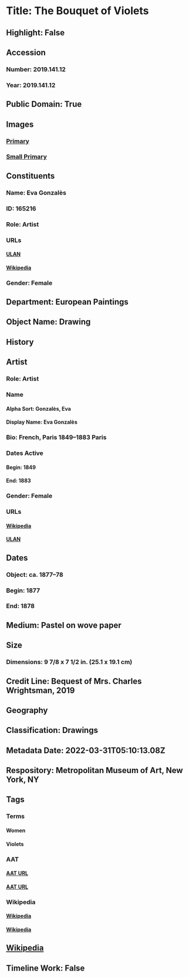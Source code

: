 # Title: The Bouquet of Violets
## Highlight: False
## Accession
### Number: 2019.141.12
### Year: 2019.141.12
## Public Domain: True
## Images
### [Primary](https://images.metmuseum.org/CRDImages/ep/original/Wrightsman118-CROP.jpg)
### [Small Primary](https://images.metmuseum.org/CRDImages/ep/web-large/Wrightsman118-CROP.jpg)
## Constituents
### Name: Eva Gonzalès
### ID: 165216
### Role: Artist
### URLs
#### [ULAN](http://vocab.getty.edu/page/ulan/500016113)
#### [Wikipedia](https://www.wikidata.org/wiki/Q464300)
### Gender: Female
## Department: European Paintings
## Object Name: Drawing
## History
## Artist
### Role: Artist
### Name
#### Alpha Sort: Gonzalès, Eva
#### Display Name: Eva Gonzalès
### Bio: French, Paris 1849–1883 Paris
### Dates Active
#### Begin: 1849
#### End: 1883
### Gender: Female
### URLs
#### [Wikipedia](https://www.wikidata.org/wiki/Q464300)
#### [ULAN](http://vocab.getty.edu/page/ulan/500016113)
## Dates
### Object: ca. 1877–78
### Begin: 1877
### End: 1878
## Medium: Pastel on wove paper
## Size
### Dimensions: 9 7/8 x 7 1/2 in. (25.1 x 19.1 cm)
## Credit Line: Bequest of Mrs. Charles Wrightsman, 2019
## Geography
## Classification: Drawings
## Metadata Date: 2022-03-31T05:10:13.08Z
## Respository: Metropolitan Museum of Art, New York, NY
## Tags
### Terms
#### Women
#### Violets
### AAT
#### [AAT URL](http://vocab.getty.edu/page/aat/300025943)
#### [AAT URL](http://vocab.getty.edu/page/aat/300311136)
### Wikipedia
#### [Wikipedia]()
#### [Wikipedia]()
## [Wikipedia](https://www.wikidata.org/wiki/Q96184894)
## Timeline Work: False